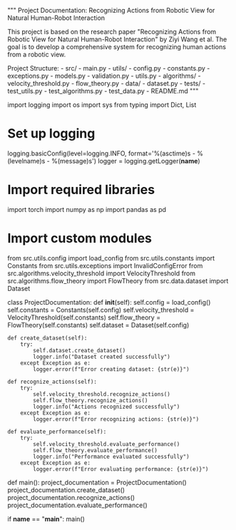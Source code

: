 """
Project Documentation: Recognizing Actions from Robotic View for Natural Human-Robot Interaction

This project is based on the research paper "Recognizing Actions from Robotic View for Natural Human-Robot Interaction"
by Ziyi Wang et al. The goal is to develop a comprehensive system for recognizing human actions from a robotic view.

Project Structure:
    - src/
        - main.py
        - utils/
            - config.py
            - constants.py
            - exceptions.py
            - models.py
            - validation.py
            - utils.py
        - algorithms/
            - velocity_threshold.py
            - flow_theory.py
        - data/
            - dataset.py
        - tests/
            - test_utils.py
            - test_algorithms.py
            - test_data.py
        - README.md
"""

import logging
import os
import sys
from typing import Dict, List

# Set up logging
logging.basicConfig(level=logging.INFO, format='%(asctime)s - %(levelname)s - %(message)s')
logger = logging.getLogger(__name__)

# Import required libraries
import torch
import numpy as np
import pandas as pd

# Import custom modules
from src.utils.config import load_config
from src.utils.constants import Constants
from src.utils.exceptions import InvalidConfigError
from src.algorithms.velocity_threshold import VelocityThreshold
from src.algorithms.flow_theory import FlowTheory
from src.data.dataset import Dataset

class ProjectDocumentation:
    def __init__(self):
        self.config = load_config()
        self.constants = Constants(self.config)
        self.velocity_threshold = VelocityThreshold(self.constants)
        self.flow_theory = FlowTheory(self.constants)
        self.dataset = Dataset(self.config)

    def create_dataset(self):
        try:
            self.dataset.create_dataset()
            logger.info("Dataset created successfully")
        except Exception as e:
            logger.error(f"Error creating dataset: {str(e)}")

    def recognize_actions(self):
        try:
            self.velocity_threshold.recognize_actions()
            self.flow_theory.recognize_actions()
            logger.info("Actions recognized successfully")
        except Exception as e:
            logger.error(f"Error recognizing actions: {str(e)}")

    def evaluate_performance(self):
        try:
            self.velocity_threshold.evaluate_performance()
            self.flow_theory.evaluate_performance()
            logger.info("Performance evaluated successfully")
        except Exception as e:
            logger.error(f"Error evaluating performance: {str(e)}")

def main():
    project_documentation = ProjectDocumentation()
    project_documentation.create_dataset()
    project_documentation.recognize_actions()
    project_documentation.evaluate_performance()

if __name__ == "__main__":
    main()
